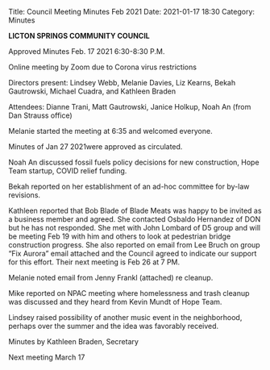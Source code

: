Title: Council Meeting Minutes Feb 2021
Date: 2021-01-17 18:30
Category: Minutes

**LICTON SPRINGS COMMUNITY COUNCIL**

Approved Minutes Feb. 17 2021 6:30-8:30 P.M.

Online meeting by Zoom due to Corona virus restrictions

Directors present: Lindsey Webb, Melanie Davies, Liz Kearns, Bekah Gautrowski, Michael Cuadra, and Kathleen Braden

Attendees: Dianne Trani, Matt Gautrowski, Janice Holkup, Noah An (from Dan Strauss office)

Melanie started the meeting at 6:35 and welcomed everyone.  

Minutes of  Jan 27 2021were approved as circulated.  

Noah An discussed fossil fuels policy decisions for new construction, Hope Team startup, COVID relief funding.

Bekah reported on her establishment of an ad-hoc committee for by-law revisions.

Kathleen reported that Bob Blade of Blade Meats was happy to be invited as a business member and agreed.  She contacted Osbaldo Hernandez of DON but he has not responded.  She met with John Lombard of D5 group and will be meeting Feb 19 with him and others to look at pedestrian bridge construction progress.  She also reported on email from Lee Bruch on group “Fix Aurora” email attached and the Council agreed to indicate our support for this effort. Their next meeting is Feb 26 at 7 PM. 

Melanie noted email from Jenny Frankl (attached) re cleanup. 

Mike reported on NPAC meeting where homelessness and trash cleanup was discussed and they heard from Kevin Mundt of Hope Team.

Lindsey raised possibility of another music event in the neighborhood, perhaps over the summer and the idea was favorably received.

Minutes by Kathleen Braden, Secretary

Next meeting   March 17
